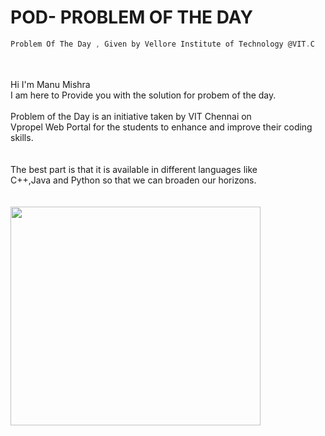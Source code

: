 # POD- PROBLEM OF THE DAY
```c
Problem Of The Day , Given by Vellore Institute of Technology @VIT.C

```

<br>
<br>

<div float="left" width="400"> 
 Hi I'm Manu Mishra<br> I am  here to Provide you with the solution for probem of the day.<br><br>Problem of the Day is an initiative taken by VIT Chennai on <br>Vpropel Web Portal for the students to enhance and improve their coding skills. <br><br><br>The best part is that it is available in different languages like <br>C++,Java and Python so that we can broaden our horizons. 
</div>

<br>
<br>

<div float="right" width="400">
<img align="left" height="350" width="400" src="https://cdn.dribbble.com/users/416610/screenshots/4801105/media/be031f8d02ca8cc404d44be54ee2c493.gif" /> </a>
</div>



